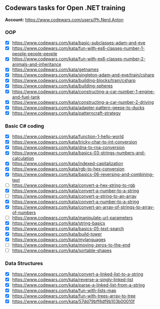 ## Codewars tasks for Open .NET training

**Account:** https://www.codewars.com/users/Ph.Nerd.Anton

### OOP
- [x] https://www.codewars.com/kata/basic-subclasses-adam-and-eve
- [x] https://www.codewars.com/kata/fun-with-es6-classes-number-1-people-people-people
- [x] https://www.codewars.com/kata/fun-with-es6-classes-number-2-animals-and-inheritance
- [x] https://www.codewars.com/kata/getnames
- [x] https://www.codewars.com/kata/singleton-adam-and-eve/train/csharp
- [x] https://www.codewars.com/kata/building-blocks/train/csharp
- [x] https://www.codewars.com/kata/building-spheres
- [x] https://www.codewars.com/kata/constructing-a-car-number-1-engine-and-fuel-tank
- [x] https://www.codewars.com/kata/constructing-a-car-number-2-driving
- [x] https://www.codewars.com/kata/adapter-pattern-geese-to-ducks
- [x] https://www.codewars.com/kata/patterncraft-strategy

### Basic C# coding
- [x] https://www.codewars.com/kata/function-1-hello-world
- [x] https://www.codewars.com/kata/tricky-char-to-int-conversion
- [x] https://www.codewars.com/kata/dna-to-rna-conversion
- [x] https://www.codewars.com/kata/basics-03-strings-numbers-and-calculation
- [x] https://www.codewars.com/kata/indexed-capitalization
- [x] https://www.codewars.com/kata/rgb-to-hex-conversion
- [x] https://www.codewars.com/kata/basics-06-reversing-and-combining-text
- [ ] https://www.codewars.com/kata/convert-a-hex-string-to-rgb
- [x] https://www.codewars.com/kata/convert-a-number-to-a-string
- [ ] https://www.codewars.com/kata/convert-a-string-to-an-array
- [x] https://www.codewars.com/kata/convert-a-number-to-a-string
- [x] https://www.codewars.com/kata/convert-an-array-of-strings-to-array-of-numbers
- [ ] https://www.codewars.com/kata/manipulate-url-parameters
- [x] https://www.codewars.com/kata/string-basics
- [x] https://www.codewars.com/kata/basics-05-text-search
- [x] https://www.codewars.com/kata/build-tower
- [x] https://www.codewars.com/kata/mylanguages
- [ ] https://www.codewars.com/kata/moving-zeros-to-the-end
- [ ] https://www.codewars.com/kata/sortable-shapes

### Data Structures
- [x] https://www.codewars.com/kata/convert-a-linked-list-to-a-string
- [x] https://www.codewars.com/kata/reverse-a-singly-linked-list
- [x] https://www.codewars.com/kata/parse-a-linked-list-from-a-string
- [x] https://www.codewars.com/kata/fun-with-lists-map
- [x] https://www.codewars.com/kata/fun-with-trees-array-to-tree
- [x] https://www.codewars.com/kata/57dd79bff6df9b103b00010f
